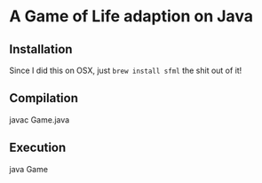 # A Game of Life adaption on Java

## Installation
Since I did this on OSX, just `brew install sfml` the shit out of it!

## Compilation

javac Game.java

## Execution

java Game